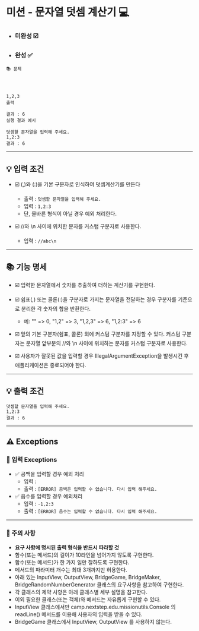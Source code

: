 # 미션 - 문자열 덧셈 계산기 💻

- ### 미완성 ☑️
- ### 완성 ✅
```
📚 문제




1,2,3
출력

결과 : 6
실행 결과 예시

덧셈할 문자열을 입력해 주세요.
1,2:3
결과 : 6
``` 

---
## 💡 입력 조건

- ☑️ (,)와 (:)을 기본 구분자로 인식하여 덧셈계산기를 만든다
    - 출력 : `덧셈할 문자열을 입력해 주세요.`
    - 입력 : `1,2:3`
    - 단, 올바른 형식이 아닐 경우 예외 처리한다.

- ☑️ //와 \n 사이에 위치한 문자를 커스텀 구분자로 사용한다.
    - 입력 : `//abc\n`

---


## 📚 기능 명세
- ☑️ 입력한 문자열에서 숫자를 추출하여 더하는 계산기를 구현한다.
- ☑️ 쉼표(,) 또는 콜론(:)을 구분자로 가지는 문자열을 전달하는 경우 구분자를 기준으로 분리한 각 숫자의 합을 반환한다.
  - 예: "" => 0, "1,2" => 3, "1,2,3" => 6, "1,2:3" => 6
- ☑️ 앞의 기본 구분자(쉼표, 콜론) 외에 커스텀 구분자를 지정할 수 있다. 커스텀 구분자는 문자열 앞부분의 //와 \n 사이에 위치하는 문자를 커스텀 구분자로 사용한다.

- ☑️ 사용자가 잘못된 값을 입력할 경우 IllegalArgumentException을 발생시킨 후 애플리케이션은 종료되어야 한다.



---
## 💡 출력 조건
```
덧셈할 문자열을 입력해 주세요.
1,2:3
결과 : 6
```


---
## ⚠️ Exceptions
### 📕 입력 Exceptions
- ✅ 공백을 입력할 경우 예외 처리
    - 입력 : ` `
    - 출력 : `[ERROR] 공백은 입력할 수 없습니다. 다시 입력 해주세요.`
- ✅ 음수를 입력할 경우 예외처리
    - 입력 : `-1,2:3`
    - 출력 : `[ERROR] 음수는 입력할 수 없습니다. 다시 입력 해주세요.`


---

### 📢 주의 사항
- **요구 사항에 명시된 출력 형식을 반드시 따라할 것**
- 함수(또는 메서드)의 길이가 10라인을 넘어가지 않도록 구현한다.
- 함수(또는 메서드)가 한 가지 일만 잘하도록 구현한다.
- 메서드의 파라미터 개수는 최대 3개까지만 허용한다.
- 아래 있는 InputView, OutputView, BridgeGame, BridgeMaker, BridgeRandomNumberGenerator 클래스의 요구사항을 참고하여 구현한다.
- 각 클래스의 제약 사항은 아래 클래스별 세부 설명을 참고한다.
- 이외 필요한 클래스(또는 객체)와 메서드는 자유롭게 구현할 수 있다.
- InputView 클래스에서만 camp.nextstep.edu.missionutils.Console 의 readLine() 메서드를 이용해 사용자의 입력을 받을 수 있다.
- BridgeGame 클래스에서 InputView, OutputView 를 사용하지 않는다.